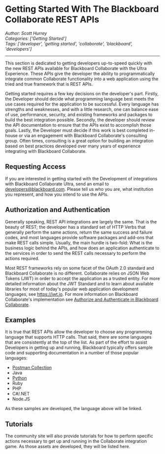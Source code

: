 # Getting Started With The Blackboard Collaborate REST APIs
*Author: Scott Hurrey*  
*Categories: ['Getting Started']*  
*Tags: ['developer', 'getting started', 'collaborate', 'blackboard', 'developers']*  
<hr />
<p>This section is dedicated to getting developers up-to-speed quickly with the
new REST APIs available for Blackboard Collaborate with the Ultra Experience.
These APIs give the developer the ability to programmatically integrate common
Collaborate functionality into a web application using the tried and true
framework that is REST APIs.</p> 
  
<p>Getting started requires a few key decisions on the developer's part. Firstly,
the Developer should decide what programming language best meets the use cases
required for the application to be successful. Every language has strengths
and weaknesses, and with a little research, one can balance ease of use,
performance, security, and existing frameworks and packages to build the best
integration possible. Secondly, the developer should review the API
documentation to ensure that the APIs exist to accomplish those goals. Lastly,
the Developer must decide if this work is best completed in-house or via an
engagement with Blackboard Collaborate's consulting group. Often times,
consulting is a great option for building an integration based on best
practices developed over many years of experience integrating with Blackboard
Collaborate.</p>

## Requesting Access

If you are interested in getting started with the Development of integrations
with Blackboard Collaborate Ultra, send an email to
[developers@blackboard.com](mailto:developers@blackboard.com). Please tell us
who you are, what institution you represent, and how you intend to use the
APIs.

## Authorization and Authentication

Generally speaking, REST API integrations are largely the same. That is the
beauty of REST; the developer has a standard set of HTTP Verbs that generally
perform the same actions, return the same success and failure codes, and most
languages provide software packages and add-ons that make REST calls simple.
Usually, the main hurdle is two-fold: What is the business logic behind the
APIs, and how does an application authenticate to the services in order to
send the REST calls necessary to perform the actions required.


Most REST frameworks rely on some facet of the OAuth 2.0 standard and
Blackboard Collaborate is no different. Collaborate relies on JSON Web Tokens
(JWT) in order to accept the application as a trusted entity. For more
detailed information about the JWT Standard and to learn about available
libraries for most of today's popular web application development languages,
see https://jwt.io. For more information on Blackboard
Collaborate's implementation see [Authorize and Authenticate in Blackboard
Collaborate](Authorize%20and%20Authenticate%20in%20Blackboard%20Collaborate.md).

## Examples

It is true that REST APIs allow the developer to choose any programming
language that supports HTTP calls. That said, there are some languages that
are consistently at the top of the list. As part of the effort to assist
Developers in getting up and running, Blackboard typically offers sample code
and supporting documentation in a number of those popular languages:

  * [Postman Collection](https://github.com/blackboard/BBDN-Collab-Postman-REST)
  * Java
  * [Python](https://github.com/blackboard/BBDN-Collab-REST-Demo-Python)
  * Ruby
  * PHP
  * C#/.NET
  * Node.JS

As these samples are developed, the language above will be linked.

##

## Tutorials

The community site will also provide tutorials for how to perform specific
actions necessary to get up and running in the Collaborate integration game.
As those assets are developed, they will be listed here.

